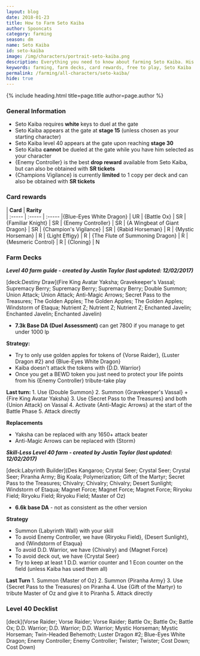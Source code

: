 ```yaml
---
layout: blog
date: 2018-01-23
title: How to Farm Seto Kaiba
author: Spooncats
category: farming
season: dm
name: Seto Kaiba
id: seto-kaiba
image: /img/characters/portrait-seto-kaiba.png
description: Everything you need to know about farming Seto Kaiba. His decklists, card rewards, top level farm decks with strategy information and free to play card replacements. This article will help you farm Seto Kaiba as efficiently as possible.
keywords: farming, farm decks, card rewards, free to play, Seto Kaiba
permalink: /farming/all-characters/seto-kaiba/
hide: true
---
```


{% include heading.html title=page.title author=page.author %}

### General Information
* Seto Kaiba requires **white** keys to duel at the gate
* Seto Kaiba appears at the gate at **stage 15** (unless chosen as your starting character)
* Seto Kaiba level 40 appears at the gate upon reaching **stage 30**
* Seto Kaiba **cannot** be dueled at the gate while you have him selected as your character
* {Enemy Controller} is the best **drop reward** available from Seto Kaiba, but can also be obtained with **SR tickets**
* {Champions Vigilance} is currently **limited** to 1 copy per deck and can also be obtained with **SR tickets**
 
### Card rewards

| **Card** |  **Rarity**  
| :----- | :----- | :----- 
|{Blue-Eyes White Dragon} | UR
| {Battle Ox} | SR
| {Familiar Knight} | SR
| {Enemy Controller} | SR
| {A Wingbeat of Giant Dragon} | SR
| {Champion's Vigilance} | SR
| {Rabid Horseman} | R
| {Mystic Horseman} | R
| {Light Effigy} | R
| {The Flute of Summoning Dragon} | R
| {Mesmeric Control} | R
| {Cloning} | N


### Farm Decks
***Level 40 farm guide - created by Justin Taylor (last updated: 12/02/2017)***

[deck:Destiny Draw](Fire King Avatar Yaksha; Gravekeeper's Vassal; Supremacy Berry; Supremacy Berry; Supremacy Berry; Double Summon; Union Attack; Union Attack; Anti-Magic Arrows; Secret Pass to the Treasures; The Golden Apples; The Golden Apples; The Golden Apples; Windstorm of Etaqua; Nutrient Z; Nutrient Z; Nutrient Z; Enchanted Javelin; Enchanted Javelin; Enchanted Javelin)

* **7.3k Base DA (Duel Assessment)** can get 7800 if you manage to get under 1000 lp

**Strategy:**
* Try to only use golden apples for tokens of {Vorse Raider}, {Luster Dragon #2} and {Blue-Eyes White Dragon}
* Kaiba doesn't attack the tokens with {D.D. Warrior}
* Once you get a BEWD token you just need to protect your life points from his {Enemy Controller} tribute-take play

**Last turn:** 
		1. Use {Double Summon}
		2. Summon {Gravekeeper's Vassal} + {Fire King Avatar Yaksha}
		3. Use {Secret Pass to the Treasures} and both {Union Attack} on Vassal 
		4. Activate {Anti-Magic Arrows} at the start of the Battle Phase
		5. Attack directly 
	
**Replacements**
* Yaksha can be replaced with any 1650+ attack beater 
* Anti-Magic Arrows can be replaced with {Storm}

***Skill-Less Level 40 farm - created by Justin Taylor (last updated: 12/02/2017)***

[deck:Labyrinth Builder](Des Kangaroo; Crystal Seer; Crystal Seer; Crystal Seer; Piranha Army; Big Koala; Polymerization; Gift of the Martyr; Secret Pass to the Treasures; Chivalry; Chivalry; Chivalry; Desert Sunlight; Windstorm of Etaqua; Magnet Force; Magnet Force; Magnet Force; Riryoku Field; Riryoku Field; Riryoku Field; Master of Oz)

- **6.6k base DA** - not as consistent as the other version

**Strategy**
* Summon {Labyrinth Wall} with your skill
* To avoid Enemy Controller, we have {Riryoku Field}, {Desert Sunlight}, and {Windstorm of Etaqua}
* To avoid D.D. Warrior, we have {Chivalry} and {Magnet Force}
* To avoid deck out, we have {Crystal Seer}
* Try to keep at least 1 D.D. warrior counter and 1 Econ counter on the field (unless Kaiba has used them all)

**Last Turn** 
	1. Summon {Master of Oz}
	2. Summon {Piranha Army} 
	3. Use {Secret Pass to the Treasures}  on Piranha
	4. Use {Gift of the Martyr} to tribute Master of Oz and give it to Piranha
	5. Attack directly
 
### Level 40 Decklist

[deck](Vorse Raider; Vorse Raider; Vorse Raider; Battle Ox; Battle Ox; Battle Ox; D.D. Warrior; D.D. Warrior; D.D. Warrior; Mystic Horseman; Mystic Horseman; Twin-Headed Behemoth; Luster Dragon #2; Blue-Eyes White Dragon; Enemy Controller; Enemy Controller; Twister; Twister; Cost Down; Cost Down)
